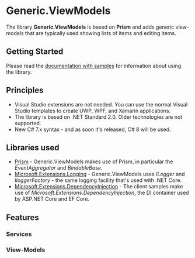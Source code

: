 # Generic.ViewModels

The library **Generic.ViewModels** is based on **Prism** and adds generic view-models that are typically used showing lists of items and editing items.

## Getting Started

Please read the [documentation with samples](https://github.com/GenericViewModels/Generic.ViewModels-Documentation) for information about using the library.

## Principles

* Visual Studio extensions are not needed. You can use the normal Visual Studio templates to create UWP, WPF, and Xamarin applications.
* The library is based on .NET Standard 2.0. Older technologies are not supported.
* New C# 7.x syntax - and as soon it's released, C# 8 will be used.

## Libraries used

* [Prism](https://github.com/PrismLibrary) - Generic.ViewModels makes use of Prism, in particular the *EventAggregator* and *BindableBase*.
* [Microsoft.Extensions.Logging](https://github.com/aspnet/Logging) - Generic.ViewModels uses *ILogger* and *IloggerFactory* - the same logging facility that's used with .NET Core.
* [Microsoft.Extensions.DependencyInjection](https://github.com/aspnet/DependencyInjection) - The client samples make use of *Microsoft.Extensions.DependencyInjection*, the DI container used by ASP.NET Core and EF Core.

## Features

### Services

### View-Models


